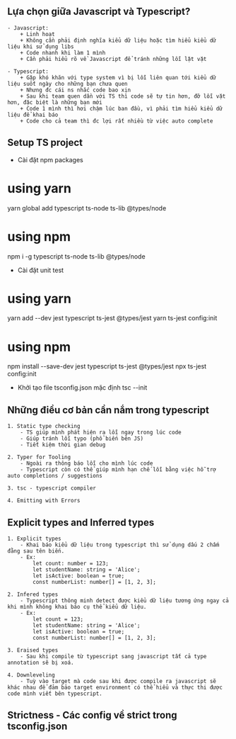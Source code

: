 ## Lựa chọn giữa Javascript và Typescript?
	- Javascript:
		+ Linh hoạt
		+ Không cần phải định nghĩa kiểu dữ liệu hoặc tìm hiểu kiểu dữ liệu khi sử dụng libs
		+ Code nhanh khi làm 1 mình
		+ Cần phải hiểu rõ về Javascript để tránh những lỗi lặt vặt

	- Typescript:
		+ Gặp khó khăn với type system vì bị lỗi liên quan tới kiểu dữ liệu suốt ngày cho những bạn chưa quen
		+ Nhưng đc cái ns nhắc code bao xịn
		+ Sau khi team quen dần với TS thì code sẽ tự tin hơn, đỡ lỗi vặt hơn, đặc biệt là những bạn mới
		+ Code 1 mình thì hơi chậm lúc ban đầu, vì phải tìm hiểu kiểu dữ liệu để khai báo
		+ Code cho cả team thì đc lợi rất nhiều từ việc auto complete

## Setup TS project
- Cài đặt npm packages
# using yarn
yarn global add typescript ts-node ts-lib @types/node
# using npm
npm i -g typescript ts-node ts-lib @types/node

- Cài đặt unit test
# using yarn
yarn add --dev jest typescript ts-jest @types/jest
yarn ts-jest config:init
# using npm
npm install --save-dev jest typescript ts-jest @types/jest
npx ts-jest config:init
- Khởi tạo file tsconfig.json mặc định
tsc --init

## Những điều cơ bản cần nắm trong typescript
	1. Static type checking
		- TS giúp mình phát hiện ra lỗi ngay trong lúc code
		- Giúp tránh lỗi typo (phổ biến bên JS)
		- Tiết kiệm thời gian debug

	2. Typer for Tooling
		- Ngoài ra thông báo lỗi cho mình lúc code
		- Typescript còn có thể giúp mình hạn chế lỗi bằng việc hỗ trợ auto completions / suggestions

	3. tsc - typescript compiler
	
	4. Emitting with Errors

## Explicit types and Inferred types
	1. Explicit types
		- Khai báo kiểu dữ liệu trong typescript thì sử dụng dấu 2 chấm đằng sau tên biến.
		- Ex:
			let count: number = 123;
			let studentName: string = 'Alice';
			let isActive: boolean = true;
			const numberList: number[] = [1, 2, 3];
	
	2. Infered types
		- Typescript thông minh detect được kiểu dữ liệu tương ứng ngay cả khi mình không khai báo cụ thể kiểu dữ liệu.
		- Ex:
			let count = 123;
			let studentName: string = 'Alice';
			let isActive: boolean = true;
			const numberList: number[] = [1, 2, 3];

	3. Eraised types
		- Sau khi compile từ typescript sang javascript tất cả type annotation sẽ bị xoá.

	4. Downleveling
		- Tuỳ vào target mà code sau khi được compile ra javascript sẽ khác nhau để đảm bảo target environment có thể hiểu và thực thi được code mình viết bên typescript.

## Strictness - Các config về strict trong tsconfig.json

##

